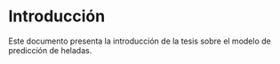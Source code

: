 # Introducción

Este documento presenta la introducción de la tesis sobre el modelo de predicción de heladas.
